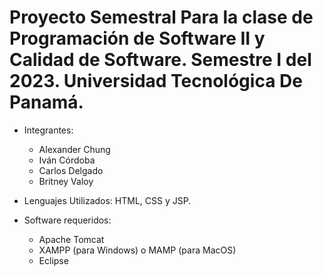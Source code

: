 # Proyecto Semestral Para la clase de Programación de Software II y Calidad de Software. Semestre I del 2023. Universidad Tecnológica De Panamá.

* Integrantes:
  - Alexander Chung
  - Iván Córdoba
  - Carlos Delgado
  - Britney Valoy
 
* Lenguajes Utilizados: HTML, CSS y JSP.
* Software requeridos:
  - Apache Tomcat
  - XAMPP (para Windows) o MAMP (para MacOS)
  - Eclipse
 
